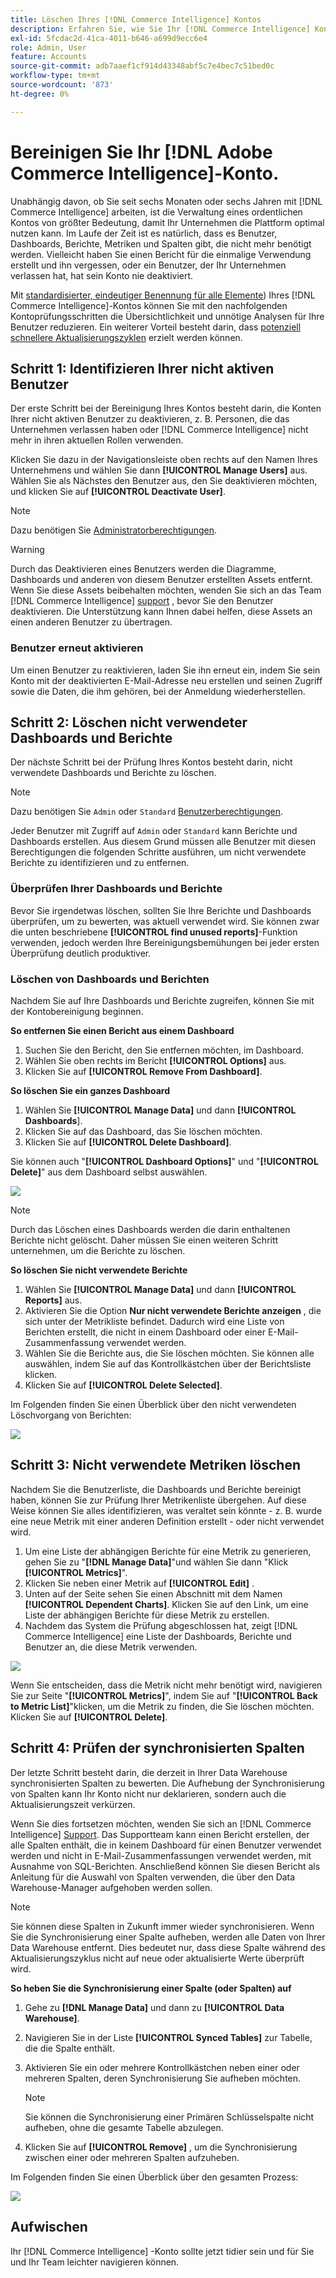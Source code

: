 ```yaml
---
title: Löschen Ihres [!DNL Commerce Intelligence] Kontos
description: Erfahren Sie, wie Sie Ihr [!DNL Commerce Intelligence] Konto bereinigen.
exl-id: 5fcdac2d-41ca-4011-b646-a699d9ecc6e4
role: Admin, User
feature: Accounts
source-git-commit: adb7aaef1cf914d43348abf5c7e4bec7c51bed0c
workflow-type: tm+mt
source-wordcount: '873'
ht-degree: 0%

---
```


# Bereinigen Sie Ihr [!DNL Adobe Commerce Intelligence]-Konto.

Unabhängig davon, ob Sie seit sechs Monaten oder sechs Jahren mit [!DNL Commerce Intelligence] arbeiten, ist die Verwaltung eines ordentlichen Kontos von größter Bedeutung, damit Ihr Unternehmen die Plattform optimal nutzen kann. Im Laufe der Zeit ist es natürlich, dass es Benutzer, Dashboards, Berichte, Metriken und Spalten gibt, die nicht mehr benötigt werden. Vielleicht haben Sie einen Bericht für die einmalige Verwendung erstellt und ihn vergessen, oder ein Benutzer, der Ihr Unternehmen verlassen hat, hat sein Konto nie deaktiviert.

Mit [standardisierter, eindeutiger Benennung für alle Elemente](../best-practices/naming-elements.md)) Ihres [!DNL Commerce Intelligence]-Kontos können Sie mit den nachfolgenden Kontoprüfungsschritten die Übersichtlichkeit und unnötige Analysen für Ihre Benutzer reduzieren. Ein weiterer Vorteil besteht darin, dass [potenziell schnellere Aktualisierungszyklen](../best-practices/reduce-update-cycle-time.md) erzielt werden können.

## Schritt 1: Identifizieren Ihrer nicht aktiven Benutzer

Der erste Schritt bei der Bereinigung Ihres Kontos besteht darin, die Konten Ihrer nicht aktiven Benutzer zu deaktivieren, z. B. Personen, die das Unternehmen verlassen haben oder [!DNL Commerce Intelligence] nicht mehr in ihren aktuellen Rollen verwenden.

Klicken Sie dazu in der Navigationsleiste oben rechts auf den Namen Ihres Unternehmens und wählen Sie dann **[!UICONTROL Manage Users]** aus. Wählen Sie als Nächstes den Benutzer aus, den Sie deaktivieren möchten, und klicken Sie auf **[!UICONTROL Deactivate User]**.

>[!NOTE]
>
>Dazu benötigen Sie [Administratorberechtigungen](../administrator/user-management/user-management.md).

>[!WARNING]
>
>Durch das Deaktivieren eines Benutzers werden die Diagramme, Dashboards und anderen von diesem Benutzer erstellten Assets entfernt. Wenn Sie diese Assets beibehalten möchten, wenden Sie sich an das Team [!DNL Commerce Intelligence] [support](../guide-overview.md#Submitting-a-Support-Ticket) , bevor Sie den Benutzer deaktivieren. Die Unterstützung kann Ihnen dabei helfen, diese Assets an einen anderen Benutzer zu übertragen.

### Benutzer erneut aktivieren

Um einen Benutzer zu reaktivieren, laden Sie ihn erneut ein, indem Sie sein Konto mit der deaktivierten E-Mail-Adresse neu erstellen und seinen Zugriff sowie die Daten, die ihm gehören, bei der Anmeldung wiederherstellen.

## Schritt 2: Löschen nicht verwendeter Dashboards und Berichte

Der nächste Schritt bei der Prüfung Ihres Kontos besteht darin, nicht verwendete Dashboards und Berichte zu löschen.

>[!NOTE]
>
>Dazu benötigen Sie `Admin` oder `Standard` [Benutzerberechtigungen](../administrator/user-management/user-management.md).

Jeder Benutzer mit Zugriff auf `Admin` oder `Standard` kann Berichte und Dashboards erstellen. Aus diesem Grund müssen alle Benutzer mit diesen Berechtigungen die folgenden Schritte ausführen, um nicht verwendete Berichte zu identifizieren und zu entfernen.

### Überprüfen Ihrer Dashboards und Berichte

Bevor Sie irgendetwas löschen, sollten Sie Ihre Berichte und Dashboards überprüfen, um zu bewerten, was aktuell verwendet wird. Sie können zwar die unten beschriebene **[!UICONTROL find unused reports]**-Funktion verwenden, jedoch werden Ihre Bereinigungsbemühungen bei jeder ersten Überprüfung deutlich produktiver.

### Löschen von Dashboards und Berichten

Nachdem Sie auf Ihre Dashboards und Berichte zugreifen, können Sie mit der Kontobereinigung beginnen.

**So entfernen Sie einen Bericht aus einem Dashboard**

1. Suchen Sie den Bericht, den Sie entfernen möchten, im Dashboard.
1. Wählen Sie oben rechts im Bericht **[!UICONTROL Options]** aus.
1. Klicken Sie auf **[!UICONTROL Remove From Dashboard]**.

**So löschen Sie ein ganzes Dashboard**

1. Wählen Sie **[!UICONTROL Manage Data]** und dann **[!UICONTROL Dashboards**].
1. Klicken Sie auf das Dashboard, das Sie löschen möchten.
1. Klicken Sie auf **[!UICONTROL Delete Dashboard]**.

Sie können auch &quot;**[!UICONTROL Dashboard Options]**&quot; und &quot;**[!UICONTROL Delete]**&quot; aus dem Dashboard selbst auswählen.

![](../../mbi/assets/Delete_from_dashboard.png)

>[!NOTE]
>
>Durch das Löschen eines Dashboards werden die darin enthaltenen Berichte nicht gelöscht. Daher müssen Sie einen weiteren Schritt unternehmen, um die Berichte zu löschen.

**So löschen Sie nicht verwendete Berichte**

1. Wählen Sie **[!UICONTROL Manage Data]** und dann **[!UICONTROL Reports]** aus.
1. Aktivieren Sie die Option **Nur nicht verwendete Berichte anzeigen** , die sich unter der Metrikliste befindet. Dadurch wird eine Liste von Berichten erstellt, die nicht in einem Dashboard oder einer E-Mail-Zusammenfassung verwendet werden.
1. Wählen Sie die Berichte aus, die Sie löschen möchten. Sie können alle auswählen, indem Sie auf das Kontrollkästchen über der Berichtsliste klicken.
1. Klicken Sie auf **[!UICONTROL Delete Selected]**.

Im Folgenden finden Sie einen Überblick über den nicht verwendeten Löschvorgang von Berichten:

![](../../mbi/assets/unused_reports.png)

## Schritt 3: Nicht verwendete Metriken löschen

Nachdem Sie die Benutzerliste, die Dashboards und Berichte bereinigt haben, können Sie zur Prüfung Ihrer Metrikenliste übergehen. Auf diese Weise können Sie alles identifizieren, was veraltet sein könnte - z. B. wurde eine neue Metrik mit einer anderen Definition erstellt - oder nicht verwendet wird.

1. Um eine Liste der abhängigen Berichte für eine Metrik zu generieren, gehen Sie zu &quot;**[!DNL Manage Data]**&quot;und wählen Sie dann &quot;Klick **[!UICONTROL Metrics]**&quot;.
1. Klicken Sie neben einer Metrik auf **[!UICONTROL Edit]** .
1. Unten auf der Seite sehen Sie einen Abschnitt mit dem Namen **[!UICONTROL Dependent Charts]**. Klicken Sie auf den Link, um eine Liste der abhängigen Berichte für diese Metrik zu erstellen.
1. Nachdem das System die Prüfung abgeschlossen hat, zeigt [!DNL Commerce Intelligence] eine Liste der Dashboards, Berichte und Benutzer an, die diese Metrik verwenden.

![](../../mbi/assets/report_dependecies.png)

Wenn Sie entscheiden, dass die Metrik nicht mehr benötigt wird, navigieren Sie zur Seite &quot;**[!UICONTROL Metrics]**&quot;, indem Sie auf &quot;**[!UICONTROL Back to Metric List]**&quot;klicken, um die Metrik zu finden, die Sie löschen möchten. Klicken Sie auf **[!UICONTROL Delete]**.

## Schritt 4: Prüfen der synchronisierten Spalten

Der letzte Schritt besteht darin, die derzeit in Ihrer Data Warehouse synchronisierten Spalten zu bewerten. Die Aufhebung der Synchronisierung von Spalten kann Ihr Konto nicht nur deklarieren, sondern auch die Aktualisierungszeit verkürzen.

Wenn Sie dies fortsetzen möchten, wenden Sie sich an [!DNL Commerce Intelligence] [Support](../guide-overview.md#Submitting-a-Support-Ticket). Das Supportteam kann einen Bericht erstellen, der alle Spalten enthält, die in keinem Dashboard für einen Benutzer verwendet werden und nicht in E-Mail-Zusammenfassungen verwendet werden, mit Ausnahme von SQL-Berichten. Anschließend können Sie diesen Bericht als Anleitung für die Auswahl von Spalten verwenden, die über den Data Warehouse-Manager aufgehoben werden sollen.

>[!NOTE]
>
>Sie können diese Spalten in Zukunft immer wieder synchronisieren. Wenn Sie die Synchronisierung einer Spalte aufheben, werden alle Daten von Ihrer Data Warehouse entfernt. Dies bedeutet nur, dass diese Spalte während des Aktualisierungszyklus nicht auf neue oder aktualisierte Werte überprüft wird.

**So heben Sie die Synchronisierung einer Spalte (oder Spalten) auf**

1. Gehe zu **[!DNL Manage Data]** und dann zu **[!UICONTROL Data Warehouse]**.
1. Navigieren Sie in der Liste **[!UICONTROL Synced Tables]** zur Tabelle, die die Spalte enthält.
1. Aktivieren Sie ein oder mehrere Kontrollkästchen neben einer oder mehreren Spalten, deren Synchronisierung Sie aufheben möchten.
   >[!NOTE]
   >
   >Sie können die Synchronisierung einer Primären Schlüsselspalte nicht aufheben, ohne die gesamte Tabelle abzulegen.

1. Klicken Sie auf **[!UICONTROL Remove]** , um die Synchronisierung zwischen einer oder mehreren Spalten aufzuheben.

Im Folgenden finden Sie einen Überblick über den gesamten Prozess:

![](../../mbi/assets/drop_column.png)

## Aufwischen

Ihr [!DNL Commerce Intelligence] -Konto sollte jetzt tidier sein und für Sie und Ihr Team leichter navigieren können.
